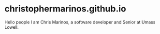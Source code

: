 # christophermarinos.github.io

Hello people I am Chris Marinos, a software developer and Senior at Umass Lowell.
